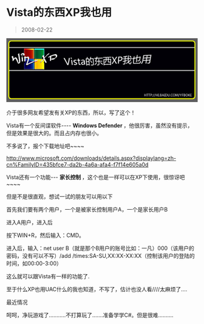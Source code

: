 # Vista的东西XP我也用 

> 2008-02-22

<div class="pcs-article-content_ptkaiapt4bxy_baiduscarticle" id="detailArticleContent_ptkaiapt4bxy_baiduscarticle">
 <p>
  <img class="blogimg" small="0" src="images/57403ad33adbff024dd63364d540fdbf.jpg"/>
 </p>
 <p>
  介于很多网友希望发有关XP的东西，所以，写了这个！
 </p>
 <p>
  Vista有一个反间谍软件----
  <strong>
   Windows Defender
  </strong>
  ，他很厉害，虽然没有提示，但是效果是很大的。而且占内存也很小。
 </p>
 <p>
  不多说了，报个下载地址吧~~~~
 </p>
 <p>
  <a href="http://www.microsoft.com/downloads/details.aspx?displaylang=zh-cn%FamilyID=435bfce7-da2b-4a6a-afa4-f7f14e605a0d">
   http://www.microsoft.com/downloads/details.aspx?displaylang=zh-cn%FamilyID=435bfce7-da2b-4a6a-afa4-f7f14e605a0d
  </a>
 </p>
 <p>
  Vista还有一个功能---
  <strong>
   家长控制
  </strong>
  ，这个也是一样可以在XP下使用，很惊讶吧~~~~
 </p>
 <p>
  但是不是很直观，想试一试的朋友可以用以下
 </p>
 <p>
  首先我们要有两个用户，一个是被家长控制用户A，一个是家长用户B
 </p>
 <p>
  进入A用户，进入后
 </p>
 <p>
  按下WIN+R，然后输入：CMD。
 </p>
 <p>
  进入后，输入：net user B（就是那个B用户的账号比如：一凡）000（该用户的密码，没有可以不写）/add /times:SA-SU,XX:XX-XX:XX（控制该用户的登陆的时间，如00:00-3:00）
 </p>
 <p>
  这么就可以跟Vista有一样的功能了.
 </p>
 <p>
  至于什么XP也用UAC什么的我也知道，不写了，估计也没人看////太麻烦了....
 </p>
 <p>
  最近情况
 </p>
 <p>
  呵呵，净玩游戏了...........不打算玩了.......准备学学C#。但是很难..........
 </p>
</div>


